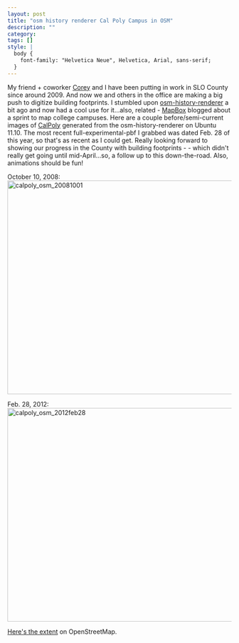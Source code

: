```yaml
---
layout: post
title: "osm history renderer Cal Poly Campus in OSM"
description: ""
category:
tags: []
style: |
  body {
    font-family: "Helvetica Neue", Helvetica, Arial, sans-serif;
  }
---
```


My friend + coworker [Corey](http://rwell.org/) and I have been putting in work in SLO County since around 2009. And now we and others in the office are making a big push to digitize building footprints. I stumbled upon [osm-history-renderer](https://github.com/MaZderMind/osm-history-renderer) a bit ago and now had a cool use for it...also, related - [MapBox](http://mapbox.com/blog/open-mapping-college-campuses/) blogged about a sprint to map college campuses. Here are a couple before/semi-current images of [CalPoly](http://calpoly.edu/) generated from the osm-history-renderer on Ubuntu 11.10. The most recent full-experimental-pbf I grabbed was dated Feb. 28 of this year, so that's as recent as I could get. Really looking forward to showing our progress in the County with building footprints - - which didn't really get going until mid-April...so, a follow up to this down-the-road. Also, animations should be fun!

October 10, 2008:
<a href="http://www.flickr.com/photos/j03lar50n/7116417401/" title="calpoly_osm_20081001 by j03lar50n, on Flickr"><img src="http://farm8.staticflickr.com/7207/7116417401_4917a1b03b_z.jpg" width="640" height="480" alt="calpoly_osm_20081001"></a>

Feb. 28, 2012:
<a href="http://www.flickr.com/photos/j03lar50n/6970340530/" title="calpoly_osm_2012feb28 by j03lar50n, on Flickr"><img src="http://farm8.staticflickr.com/7222/6970340530_dfbf04bebe_z.jpg" width="640" height="480" alt="calpoly_osm_2012feb28"></a>

[Here's the extent](http://www.openstreetmap.org/?lat=35.30528&lon=-120.66473&zoom=15&layers=M) on OpenStreetMap.
